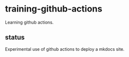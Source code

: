 # training-github-actions

Learning github actions.

## status

Experimental use of github actions to deploy a mkdocs site.
